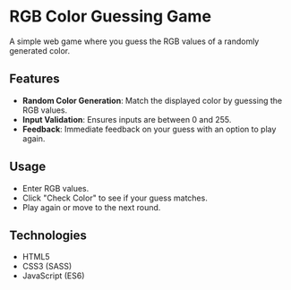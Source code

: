 
# RGB Color Guessing Game

A simple web game where you guess the RGB values of a randomly generated color.

## Features

- **Random Color Generation**: Match the displayed color by guessing the RGB values.
- **Input Validation**: Ensures inputs are between 0 and 255.
- **Feedback**: Immediate feedback on your guess with an option to play again.

## Usage
- Enter RGB values.
- Click "Check Color" to see if your guess matches.
- Play again or move to the next round.

## Technologies
- HTML5
- CSS3 (SASS)
- JavaScript (ES6)
